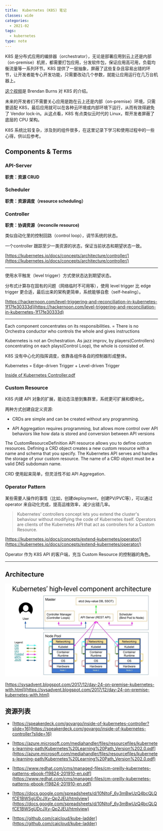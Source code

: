 ```yaml
---
title:  Kubernetes (K8S) 笔记
classes: wide
categories:
  - 2021-02
tags:
  - kubernetes
type: note
---
```


K8S 是分布式应用的编排器（orchestrator），无论是部署应用到云上还是内部（on-premise）机房，都需要打包应用，分发软件包，保证应用高可用，负载均衡流量等一系列环节。K8S 提供了一层抽象，屏蔽了这些复杂且容易出错的环节，让开发者能专心开发功能，只需要改动几个参数，就能让应用运行在几万台机器上。

[这个视频](https://www.youtube.com/watch?v=q1PcAawa4Bg&list=PLLasX02E8BPCrIhFrc_ZiINhbRkYMKdPT&index=1)是 Brendan Burns 对 K8S 的介绍。

未来的开发者们不需要关心应用是跑在云上还是内部（on-premise）环境，只需要适配 K8S，最后应用就可以在各种云环境或内部环境下运行，从而有效得避免了 Vendor lock-in。从这点看，K8S 有点类似云时代的 Linux，帮开发者屏蔽了底层的 CPU 架构。

K8S 系统比较复杂，涉及到的组件很多，在这里记录下学习和使用过程中的一些心得，供以后参考。


## Components & Terms

### API-Server

**职责：资源 CRUD**


### Scheduler

**职责：资源调度（resource scheduling）**

### Controller

**职责：协调资源（reconcile resource)**

类似自动化里的控制回路（control loop），调节系统的状态。

一个controller 跟踪至少一类资源的状态，保证当前状态和期望状态一致。

[https://kubernetes.io/docs/concepts/architecture/controller/](https://kubernetes.io/docs/concepts/architecture/controller/)

---

使用水平触发（level trigger）方式使状态达到期望状态。

分布式计算存在固有的问题（网络临时不可用等），使用 level trigger 比 edge trigger 更合适，最后出来的架构更简单，系统能够自愈（self-healing）。

[https://hackernoon.com/level-triggering-and-reconciliation-in-kubernetes-1f17fe30333d](https://hackernoon.com/level-triggering-and-reconciliation-in-kubernetes-1f17fe30333d)

---

Each component concentrates on its responsibilities. = There is no Orchestra conductor who controls the whole and gives instructions

Kubernetes is not an Orchestration. As jazz improv, by players(Controllers) concentrating on each plays(Control Loop), the whole is consisted of.

K8S 没有中心化的指挥调度，依靠各组件各自的控制器形成整体。

Kubernetes = Edge-driven Trigger + Level-driven Trigger

[Inside of Kubernetes Controller.pdf](/assets/slides/Inside_of_Kubernetes_Controller.pdf)

### Custom Resource

K8S 内建 API 对象的扩展，能动态注册到集群里，系统更可扩展和模块化。

两种方式创建自定义资源:

- CRDs are simple and can be created without any programming.

- API Aggregation requires programming, but allows more control over API behaviors like how data is stored and conversion between API versions


The CustomResourceDefinition API resource allows you to define custom resources. Defining a CRD object creates a new custom resource with a name and schema that you specify. The Kubernetes API serves and handles the storage of your custom resource. The name of a CRD object must be a valid DNS subdomain name.


CRD 使用起来简单，但灵活性不如 API Aggregation.

### Operator Pattern

某些需要人操作的事情（比如，创建deployment，创建PV/PVC等），可以通过 operator 来自动化完成，提高运维效率，减少出错几率。


> Kubernetes' controllers concept lets you extend the cluster's behaviour without modifying the code of Kubernetes itself. Operators are clients of the Kubernetes API that act as controllers for a Custom Resource.

[https://kubernetes.io/docs/concepts/extend-kubernetes/operator/](https://kubernetes.io/docs/concepts/extend-kubernetes/operator/)

Operator 作为 K8S API 的客户端，充当 Custom Resource 的控制器的角色。

---

## Architecture

![k8s high-level arch](/assets/images/2021/02/k8s_overview.jpeg)

[https://sysadvent.blogspot.com/2017/12/day-24-on-premise-kubernetes-with.html](https://sysadvent.blogspot.com/2017/12/day-24-on-premise-kubernetes-with.html)


## 资源列表

- [https://speakerdeck.com/govargo/inside-of-kubernetes-controller?slide=16](https://speakerdeck.com/govargo/inside-of-kubernetes-controller?slide=16)

- [https://azure.microsoft.com/mediahandler/files/resourcefiles/kubernetes-learning-path/Kubernetes%20Learning%20Path_Version%202.0.pdf](https://azure.microsoft.com/mediahandler/files/resourcefiles/kubernetes-learning-path/Kubernetes%20Learning%20Path_Version%202.0.pdf)

- [https://www.redhat.com/cms/managed-files/cm-oreilly-kubernetes-patterns-ebook-f19824-201910-en.pdf](https://www.redhat.com/cms/managed-files/cm-oreilly-kubernetes-patterns-ebook-f19824-201910-en.pdf)

- [https://docs.google.com/spreadsheets/d/10NltoF_6y3mBwUzQ4bcQLQfCE1BWSgUDcJXy-Qp2JEU/htmlview](https://docs.google.com/spreadsheets/d/10NltoF_6y3mBwUzQ4bcQLQfCE1BWSgUDcJXy-Qp2JEU/htmlview)

- [https://github.com/caicloud/kube-ladder](https://github.com/caicloud/kube-ladder)

